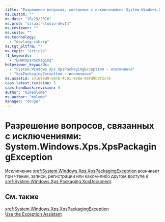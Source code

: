 ```yaml
---
title: "Разрешение вопросов, связанных с исключениями: System.Windows.Xps.XpsPackagingException | Microsoft Docs"
ms.custom: ""
ms.date: "10/29/2016"
ms.prod: "visual-studio-dev14"
ms.reviewer: ""
ms.suite: ""
ms.technology: 
  - "devlang-csharp"
ms.tgt_pltfrm: ""
ms.topic: "article"
f1_keywords: 
  - "EHWXXpsPackaging"
helpviewer_keywords: 
  - "System.Windows.Xps.XpsPackagingException - исключение"
  - "XpsPackagingException - исключение"
ms.assetid: 24169ed9-007b-4c01-938e-99fd9b8f2c70
caps.latest.revision: 5
caps.handback.revision: 5
author: "mikeblome"
ms.author: "mblome"
manager: "douge"
---
```

# Разрешение вопросов, связанных с исключениями: System.Windows.Xps.XpsPackagingException
Исключение <xref:System.Windows.Xps.XpsPackagingException> возникает при чтении, записи, регистрации или каком\-либо другом доступе к <xref:System.Windows.Xps.Packaging.XpsDocument>.  
  
## См. также  
 <xref:System.Windows.Xps.XpsPackagingException>   
 [Use the Exception Assistant](../Topic/How%20to:%20Use%20the%20Exception%20Assistant.md)